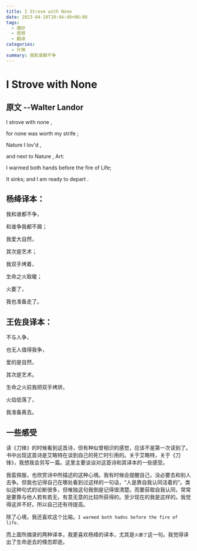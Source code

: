 ```yaml
---
title: I Strove with None
date: 2023-04-10T20:44:40+08:00
tags:
  - 摘抄
  - 感想
  - 翻译
categories:
  - 什锦
summary: 我和谁都不争
---
```

# I Strove with None

## 原文    --Walter Landor

I strove with none , 

for none was worth my strife ;

Nature I lov'd ,

and next to Nature , Art:

I warmed both hands before the fire of Life;

It sinks; and I am ready to depart . 

## 杨绛译本： 
我和谁都不争，
    
和谁争我都不屑；
    
我爱大自然，
    
其次是艺术；
    
我双手烤着，
    
生命之火取暖；
    
火萎了，
    
我也准备走了。

## 王佐良译本：
不与人争，

也无人值得我争，

爱的是自然，

其次是艺术。

生命之火前我把双手烤烘，

火焰低落了，

我准备离去。

## 一些感受

读《刀锋》的时候看到这首诗，但有种似曾相识的感觉，应该不是第一次读到了。书中出现这首诗是艾略特在谈到自己的死亡时引用的。关于艾略特，关于《刀锋》，我想我会另写一篇。这里主要谈谈对这首诗和其译本的一些感受。

我蛮佩服，也欣赏诗中所描述的这种心境。我有时候会提醒自己，没必要去和别人去争。但我也记得自己在哪处看到过这样的一句话，“人是靠自我认同活着的”。类似这种句式的论断很多，但唯独这句我倒是记得很清楚。而要获取自我认同，常常是要靠与他人若有若无，有意无意的比较所获得的。至少现在的我是这样的。我觉得这并不好。所以自己还有待提高。

除了心境，我还喜欢这个比喻。`I warmed both hadns before the fire of life.`

而上面所摘录的两种译本，我更喜欢杨绛的译本，尤其是`火萎了`这一句。我觉得译出了生命逝去的倏忽即逝。
